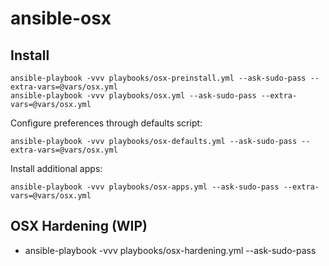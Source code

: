 # ansible-osx

## Install
```
ansible-playbook -vvv playbooks/osx-preinstall.yml --ask-sudo-pass --extra-vars=@vars/osx.yml
ansible-playbook -vvv playbooks/osx.yml --ask-sudo-pass --extra-vars=@vars/osx.yml
```

Configure preferences through defaults script:
```
ansible-playbook -vvv playbooks/osx-defaults.yml --ask-sudo-pass --extra-vars=@vars/osx.yml
```

Install additional apps:
```
ansible-playbook -vvv playbooks/osx-apps.yml --ask-sudo-pass --extra-vars=@vars/osx.yml
```

## OSX Hardening (WIP)
* ansible-playbook -vvv playbooks/osx-hardening.yml --ask-sudo-pass

